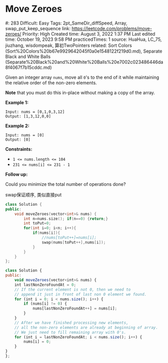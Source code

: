# Move Zeroes

#: 283
Difficult: Easy
Tags: 2pt_SameDir_diffSpeed, Array, swap_put_keep_sequence
link: https://leetcode.com/problems/move-zeroes/
Priority: High
Created time: August 3, 2022 1:37 PM
Last edited time: October 19, 2023 9:58 PM
practicedTimes: 1
source: HuaHua, LC_75, jiuzhang, wisdompeak, 算初TwoPointers
related: Sort Colors (Sort%20Colors%20b67e9929642045f0a0e1548122f219d0.md), Separate Black and White Balls (Separate%20Black%20and%20White%20Balls%20e7002c023486446da8f4067f7b15cddc.md)

Given an integer array `nums`, move all `0`'s to the end of it while maintaining the relative order of the non-zero elements.

**Note** that you must do this in-place without making a copy of the array.

**Example 1:**

```
Input: nums = [0,1,0,3,12]
Output: [1,3,12,0,0]

```

**Example 2:**

```
Input: nums = [0]
Output: [0]

```

**Constraints:**

- `1 <= nums.length <= 104`
- `231 <= nums[i] <= 231 - 1`

**Follow up:**

Could you minimize the total number of operations done?

swap保证顺序, 类似直接put

```cpp
class Solution {
public:
    void moveZeroes(vector<int>& nums) {
        int n=nums.size(); if(n==0) {return;}
        int toPut=0;
        for(int i=0; i<n; i++){
            if(nums[i]){
                //nums[toPut++]=nums[i];
                swap(nums[toPut++],nums[i]);
            }
        }
    }
};
```

```jsx
class Solution {
public:
    void moveZeroes(vector<int>& nums) {
    int lastNonZeroFoundAt = 0;
    // If the current element is not 0, then we need to
    // append it just in front of last non 0 element we found. 
    for (int i = 0; i < nums.size(); i++) {
        if (nums[i] != 0) {
            nums[lastNonZeroFoundAt++] = nums[i];
        }
    }
    // After we have finished processing new elements,
    // all the non-zero elements are already at beginning of array.
    // We just need to fill remaining array with 0's.
    for (int i = lastNonZeroFoundAt; i < nums.size(); i++) {
        nums[i] = 0;
    }
}
};
```